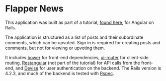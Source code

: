 # Flapper News

This application was built as part of a tutorial, [found here](https://thinkster.io/angular-rails/), for Angular on Rails.

The application is structured as a list of posts and their subordinate comments, which can be upvoted. Sign in is required for creating posts and comments, but not for viewing or upvoting them.

It includes [bower](https://github.com/bower/bower) for front-end dependencies, [ui-router](https://github.com/angular-ui/ui-router) for client-side routing, [Restangular](https://github.com/mgonto/restangular) (not part of the tutorial) for API calls from the front-end, and [Devise](https://github.com/plataformatec/devise) for user authentication on the backend. The Rails version is 4.2.3, and much of the backend is tested with [Rspec](https://github.com/rspec/rspec).
